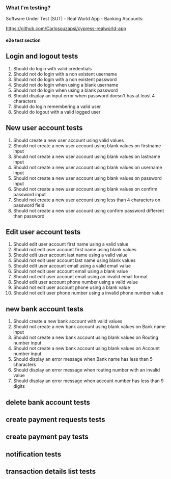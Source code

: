### What I'm testing?

Software Under Test (SUT) - Real World App - Banking Accounts:

https://github.com/Carlosouzapsi/cypress-realworld-app

#### e2e test section

## Login and logout tests

1. Should do login with valid credentials
2. Should not do login with a non existent username
3. Should not do login with a non existent password
4. Should not do login when using a blank username
5. Should not do login when using a blank password
6. Should display an input error when password doesn't has at least 4 characters
7. Should do login remembering a valid user
8. Should do logout with a valid logged user

## New user account tests

1. Should create a new user account using valid values
2. Should not create a new user account using blank values on firstname input
3. Should not create a new user account using blank values on lastname input
4. Should not create a new user account using blank values on username input
5. Should not create a new user account using blank values on password input
6. Should not create a new user account using blank values on confirm password input
7. Should not create a new user account using less than 4 characters on password field
8. Should not create a new user account using confirm password different than password

## Edit user account tests

1. Should edit user account first name using a valid value
2. Should not edit user account first name using blank values
3. Should edit user account last name using a valid value
4. Should not edit user account last name using blank values
5. Should edit user account email using a valid email value
6. Should not edit user account email using a blank value
7. Should not edit user account email using an invalid email format
8. Should edit user account phone number using a valid value
9. Should not edit user account phone using a blank value
10. Should not edit user phone number using a invalid phone number value

## new bank account tests

1. Should create a new bank account with valid values
2. Should not create a new bank account using blank values on Bank name input
3. Should not create a new bank account using blank values on Routing number input
4. Should not create a new bank account using blank values on Account number input
5. Should display an error message when Bank name has less than 5 characters
6. Should display an error message when routing number with an invalid value
7. Should display an error message when account number has less than 9 digits

## delete bank account tests

## create payment requests tests

## create payment pay tests

## notification tests

## transaction details list tests
